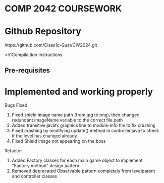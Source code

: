 <h1>COMP 2042 COURSEWORK</h1>

<h1>Github Repository</h1>
https://github.com/Class1c-Gust/CW2024.git

<h1Compilaition Instructions</h1>
## Pre-requisites

<h1>Implemented and working properly</h1>

Bugs Fixed
1. Fixed shield image name path (from jpg to png), then changed redundant imageName variable to the correct file path
2. Added transitive javafx graphics line to module-info file to fix crashing
3. Fixed crashing by modifying update() method in controller.java to check if the level has changed already
4. Fixed Shield image not appearing on the boss


Refactor
1. Added Factory classes for each main game object to implement "Factory method" design pattern
2. Removed deprecated Observable pattern completely from levelparent and controller classes
